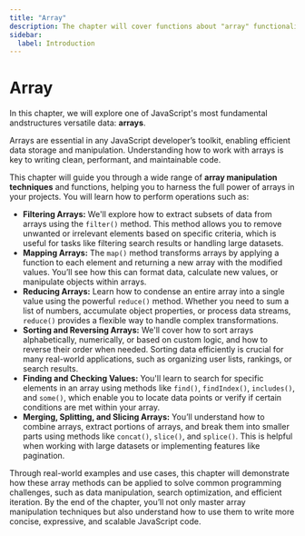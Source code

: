 ```yaml
---
title: "Array"
description: The chapter will cover functions about "array" functionalities
sidebar:
  label: Introduction
---
```


# Array
In this chapter, we will explore one of JavaScript's most fundamental andstructures versatile data: **arrays**.

Arrays are essential in any JavaScript developer’s toolkit, enabling efficient data storage and manipulation. Understanding how to work with arrays is key to writing clean, performant, and maintainable code.

This chapter will guide you through a wide range of **array manipulation techniques** and functions, helping you to harness the full power of arrays in your projects. You will learn how to perform operations such as:

- **Filtering Arrays:** We'll explore how to extract subsets of data from arrays using the `filter()` method. This method allows you to remove unwanted or irrelevant elements based on specific criteria, which is useful for tasks like filtering search results or handling large datasets.
- **Mapping Arrays:** The `map()` method transforms arrays by applying a function to each element and returning a new array with the modified values. You’ll see how this can format data, calculate new values, or manipulate objects within arrays.
- **Reducing Arrays:** Learn how to condense an entire array into a single value using the powerful `reduce()` method. Whether you need to sum a list of numbers, accumulate object properties, or process data streams, `reduce()` provides a flexible way to handle complex transformations.
- **Sorting and Reversing Arrays:** We'll cover how to sort arrays alphabetically, numerically, or based on custom logic, and how to reverse their order when needed. Sorting data efficiently is crucial for many real-world applications, such as organizing user lists, rankings, or search results.
- **Finding and Checking Values:** You'll learn to search for specific elements in an array using methods like `find()`, `findIndex()`, `includes()`, and `some()`, which enable you to locate data points or verify if certain conditions are met within your array.
- **Merging, Splitting, and Slicing Arrays:** You’ll understand how to combine arrays, extract portions of arrays, and break them into smaller parts using methods like `concat()`, `slice()`, and `splice()`. This is helpful when working with large datasets or implementing features like pagination.

Through real-world examples and use cases, this chapter will demonstrate how these array methods can be applied to solve common programming challenges, such as data manipulation, search optimization, and efficient iteration. By the end of the chapter, you’ll not only master array manipulation techniques but also understand how to use them to write more concise, expressive, and scalable JavaScript code.